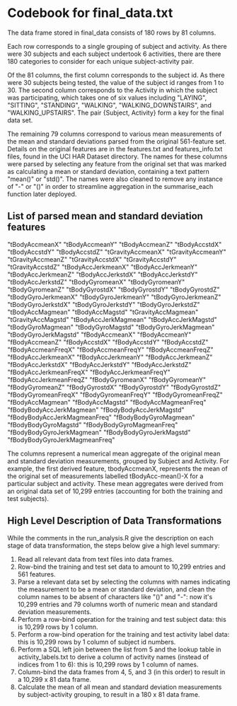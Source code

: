 # Codebook for final_data.txt  

The data frame stored in final_data consists of 180 rows by 81 columns. 

Each row corresponds to a single grouping of subject and activity. As there were 30 subjects and each subject undertook 6 activities, there are there 180 categories to consider for each unique subject-activity pair. 

Of the 81 columns, the first column corresponds to the subject id. As there were 30 subjects being tested, the value of the subject id ranges from 1 to 30. The second column corresponds to the Activity in which the subject was participating, which takes one of six values including "LAYING", "SITTING", "STANDING", "WALKING", "WALKING_DOWNSTAIRS", and "WALKING_UPSTAIRS". The pair {Subject, Activity} form a key for the final data set. 

The remaining 79 columns correspond to various mean measurements of the mean and standard deviations parsed from the original 561-feature set. Details on the original features are in the features.txt and features_info.txt files, found in the UCI HAR Dataset directory. The names for these columns were parsed by selecting any feature from the original set that was marked as calculating a mean or standard deviation, containing a text pattern "mean()" or "std()". The names were also cleaned to remove any instance of "-" or "()" in order to streamline aggregation in the summarise_each function later deployed. 

## List of parsed mean and standard deviation features
"tBodyAccmeanX"
"tBodyAccmeanY"
"tBodyAccmeanZ"
"tBodyAccstdX"
"tBodyAccstdY"
"tBodyAccstdZ"
"tGravityAccmeanX"
"tGravityAccmeanY"
"tGravityAccmeanZ"
"tGravityAccstdX"
"tGravityAccstdY"
"tGravityAccstdZ"
"tBodyAccJerkmeanX"
"tBodyAccJerkmeanY"
"tBodyAccJerkmeanZ"
"tBodyAccJerkstdX"
"tBodyAccJerkstdY"
"tBodyAccJerkstdZ"
"tBodyGyromeanX"
"tBodyGyromeanY"
"tBodyGyromeanZ"
"tBodyGyrostdX"
"tBodyGyrostdY"
"tBodyGyrostdZ"
"tBodyGyroJerkmeanX"
"tBodyGyroJerkmeanY"
"tBodyGyroJerkmeanZ"
"tBodyGyroJerkstdX"
"tBodyGyroJerkstdY"
"tBodyGyroJerkstdZ"
"tBodyAccMagmean"
"tBodyAccMagstd"
"tGravityAccMagmean"
"tGravityAccMagstd"
"tBodyAccJerkMagmean"
"tBodyAccJerkMagstd"
"tBodyGyroMagmean"
"tBodyGyroMagstd"
"tBodyGyroJerkMagmean"
"tBodyGyroJerkMagstd"
"fBodyAccmeanX"
"fBodyAccmeanY"
"fBodyAccmeanZ"
"fBodyAccstdX"
"fBodyAccstdY"
"fBodyAccstdZ"
"fBodyAccmeanFreqX"
"fBodyAccmeanFreqY"
"fBodyAccmeanFreqZ"
"fBodyAccJerkmeanX"
"fBodyAccJerkmeanY"
"fBodyAccJerkmeanZ"
"fBodyAccJerkstdX"
"fBodyAccJerkstdY"
"fBodyAccJerkstdZ"
"fBodyAccJerkmeanFreqX"
"fBodyAccJerkmeanFreqY"
"fBodyAccJerkmeanFreqZ"
"fBodyGyromeanX"
"fBodyGyromeanY"
"fBodyGyromeanZ"
"fBodyGyrostdX"
"fBodyGyrostdY"
"fBodyGyrostdZ"
"fBodyGyromeanFreqX"
"fBodyGyromeanFreqY"
"fBodyGyromeanFreqZ"
"fBodyAccMagmean"
"fBodyAccMagstd"
"fBodyAccMagmeanFreq"
"fBodyBodyAccJerkMagmean"
"fBodyBodyAccJerkMagstd"
"fBodyBodyAccJerkMagmeanFreq"
"fBodyBodyGyroMagmean"
"fBodyBodyGyroMagstd"
"fBodyBodyGyroMagmeanFreq"
"fBodyBodyGyroJerkMagmean"
"fBodyBodyGyroJerkMagstd"
"fBodyBodyGyroJerkMagmeanFreq"

The columns represent a numerical mean aggregate of the original mean and standard deviation measurements, grouped by Subject and Activity. For example, the first derived feature, tbodyAccmeanX, represents the mean of the original set of measurements labelled tBodyAcc-mean()-X for a particular subject and activity. These mean aggregates were derived from an original data set of 10,299 entries (accounting for both the training and test subjects). 

## High Level Description of Data Transformations
While the comments in the run_analysis.R give the description on each stage of data transformation, the steps below give a high level summary:
 1. Read all relevant data from text files into data frames. 
 2. Row-bind the training and test set data to amount to 10,299 entries and 561 features. 
 3. Parse a relevant data set by selecting the columns with names indicating the measurement to be a mean or standard deviation, and clean the column names to be absent of characters like "()" and "-": now it's 10,299 entries and 79 columns worth of numeric mean and standard deviation measurements. 
 4. Perform a row-bind operation for the training and test subject data: this is 10,299 rows by 1 column.
 5. Perform a row-bind operation for the training and test activity label data: this is 10,299 rows by 1 column of subject id numbers.  
 6. Perform a SQL left join between the list from 5 and the lookup table in activity_labels.txt to derive a column of activity names (instead of indices from 1 to 6): this is 10,299 rows by 1 column of names. 
 7. Column-bind the data frames from 4, 5, and 3 (in this order) to result in a 10,299 x 81 data frame. 
 8. Calculate the mean of all mean and standard deviation measurements by subject-activity grouping, to result in a 180 x 81 data frame. 
